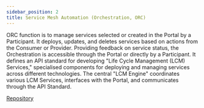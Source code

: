 ```yaml
---
sidebar_position: 2
title: Service Mesh Automation (Orchestration, ORC)
---
```


ORC function is to manage services selected or created in the Portal by a Participant. It deploys, updates, and deletes services based on actions from the Consumer or Provider. Providing feedback on service status, the Orchestration is accessible through the Portal or directly by a Participant. It defines an API standard for developing "Life Cycle Management (LCM) Services," specialised components for deploying and managing services across different technologies. The central "LCM Engine" coordinates various LCM Services, interfaces with the Portal, and communicates through the API Standard.

<div class="mtp-3">
    <a href="https://github.com/eclipse-xfsc/org.eclipse.xfsc" target="_blank" class="primaryBtn">Repository</a>
</div>
